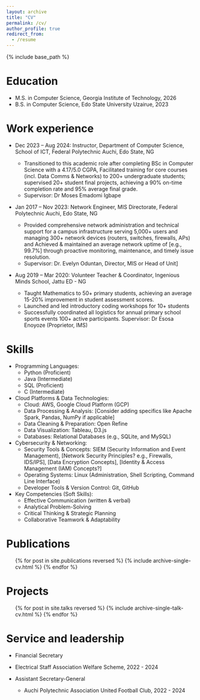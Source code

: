 ```yaml
---
layout: archive
title: "CV"
permalink: /cv/
author_profile: true
redirect_from:
  - /resume
---
```


{% include base_path %}

Education
======
* M.S. in Computer Science, Georgia Institute of Technology, 2026 
* B.S. in Computer Science, Edo State University Uzairue, 2023

Work experience
======
* Dec 2023 – Aug 2024: Instructor, Department of Computer Science, School of ICT, Federal Polytechnic Auchi, Edo State, NG
  * Transitioned to this academic role after completing BSc in Computer Science with a 4.17/5.0 CGPA, Facilitated training for core courses (incl. Data Comms & Networks) to 200+ undergraduate students; supervised 20+ student final projects, achieving a 90% on-time completion rate and 95% average final grade.
  * Supervisor: Dr Moses Emadomi Igbape
 
* Jan 2017 – Nov 2023: Network Engineer, MIS Directorate, Federal Polytechnic Auchi, Edo State, NG
  *  Provided comprehensive network administration and technical support for a campus infrastructure serving 5,000+ users and managing 300+ network devices (routers, switches, firewalls, APs) and Achieved & maintained an average network uptime of [e.g., 99.7%] through proactive monitoring, maintenance, and timely issue resolution.
  *  Supervisor: Dr. Evelyn Oduntan, Director, MIS or Head of Unit]
    
*  Aug 2019 – Mar 2020: Volunteer Teacher & Coordinator, Ingenious Minds School, Jattu ED - NG
   *  Taught Mathematics to 50+ primary students, achieving an average 15-20% improvement in student assessment scores.
   *  Launched and led introductory coding workshops for 10+ students
   *  Successfully coordinated all logistics for annual primary school sports events 100+ active participants.
Supervisor: Dr Esosa Enoyoze (Proprietor, IMS)
  
Skills
======
* Programming Languages:
  *  Python (Proficient)
  *  Java (Intermediate)
  *  SQL (Proficient)
  *  C (Intermediate)
* Cloud Platforms & Data Technologies:
  * Cloud: AWS, Google Cloud Platform (GCP)
  * Data Processing & Analysis: [Consider adding specifics like Apache Spark, Pandas, NumPy if applicable]
  * Data Cleaning & Preparation: Open Refine
  * Data Visualization: Tableau, D3.js
  * Databases: Relational Databases (e.g., SQLite, and MySQL)
* Cybersecurity & Networking:
  *  Security Tools & Concepts: SIEM (Security Information and Event Management), [Network Security Principles? e.g., Firewalls, IDS/IPS], [Data Encryption Concepts], [Identity & Access Management (IAM) Concepts?]
  *  Operating Systems: Linux (Administration, Shell Scripting, Command Line Interface)
  *  Developer Tools & Version Control: Git, GitHub
*  Key Competencies (Soft Skills):
   *  Effective Communication (written & verbal)
   *  Analytical Problem-Solving
   *  Critical Thinking & Strategic Planning
   *  Collaborative Teamwork & Adaptability

Publications
======
  <ul>{% for post in site.publications reversed %}
    {% include archive-single-cv.html %}
  {% endfor %}</ul>
  
Projects
======
  <ul>{% for post in site.talks reversed %}
    {% include archive-single-talk-cv.html  %}
  {% endfor %}</ul>
  
  
Service and leadership
======

*  Financial Secretary
  *  Electrical Staff Association Welfare Scheme, 2022 - 2024

* Assistant Secretary-General
  *  Auchi Polytechnic Association United Football Club, 2022 - 2024
